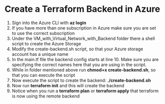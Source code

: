 # Create a Terraform Backend in Azure

1.  Sign into the Azure CLI with **az login**
2.  If you have more than one subscription in Azure make sure you are set to use the correct subscription
3.  Under the VM_with_Virtual_Network_with_Backend folder there a shell script to create the Azure Storage
4.  Modify the create-backend.sh script, so that your Azure storage account has a unique name
5.  In the main.tf file the backend config starts at line 10.  Make sure you are specifying the correct names here that you are using in the script.
6.  While in folder mentioned above run **chmod+x create-backend.sh**, so that you can execute the script
7.  Now execute the script to create the backend: **./create-backend.sh**
8.  Now run **terraform init** and this will create the backend
9.  Notice when you run a **terraform plan** or **terraform apply** that terraform is now using the remote backend
